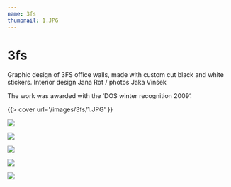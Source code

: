 ```yaml
---
name: 3fs
thumbnail: 1.JPG
---
```

# 3fs

Graphic design of 3FS office walls, made with custom cut black and white stickers.
Interior design Jana Rot / photos Jaka Vinšek

The work was awarded with the ‘DOS winter recognition 2009‘.

{{> cover url='/images/3fs/1.JPG' }}


![](/images/3fs/2.JPG)

![](/images/3fs/3.JPG)

![](/images/3fs/4.JPG)

![](/images/3fs/5.JPG)

![](/images/3fs/6.JPG)